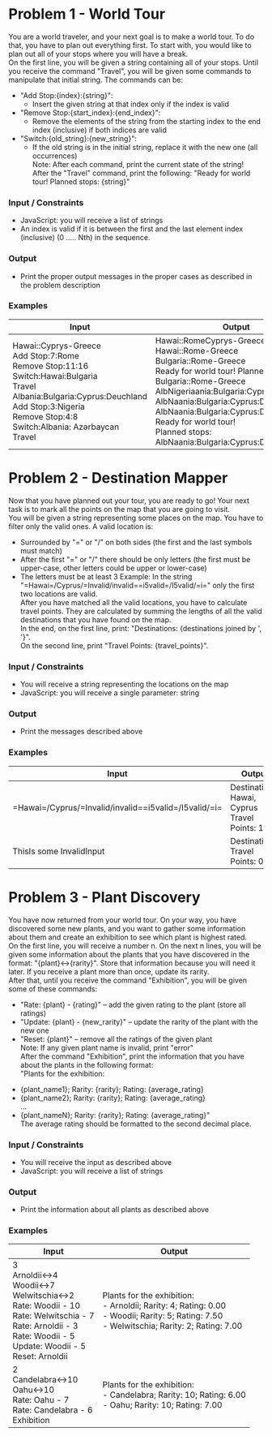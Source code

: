 # Problem 1 - World Tour

You are a world traveler, and your next goal is to make a world tour. To do that, you have to plan out everything first. To start with, you would like to plan out all of your stops where you will have a break.  
On the first line, you will be given a string containing all of your stops. Until you receive the command "Travel", you will be given some commands to manipulate that initial string. The commands can be:  
*	"Add Stop:{index}:{string}":  
    *	Insert the given string at that index only if the index is valid  
*	"Remove Stop:{start_index}:{end_index}":  
    *	Remove the elements of the string from the starting index to the end index (inclusive) if both indices are valid  
*	"Switch:{old_string}:{new_string}":  
    *	If the old string is in the initial string, replace it with the new one (all occurrences)  
Note: After each command, print the current state of the string!  
After the "Travel" command, print the following: "Ready for world tour! Planned stops: {string}"  
### Input / Constraints
*	JavaScript: you will receive a list of strings  
*	An index is valid if it is between the first and the last element index (inclusive) (0 ….. Nth) in the sequence.  
### Output
*	Print the proper output messages in the proper cases as described in the problem description  
### Examples

| Input | Output |
| ----- | ------ |
| Hawai::Cyprys-Greece<br />Add Stop:7:Rome<br />Remove Stop:11:16<br />Switch:Hawai:Bulgaria<br />Travel<br />Albania:Bulgaria:Cyprus:Deuchland<br />Add Stop:3:Nigeria<br />Remove Stop:4:8<br />Switch:Albania: Azərbaycan<br />Travel | Hawai::RomeCyprys-Greece<br />Hawai::Rome-Greece<br />Bulgaria::Rome-Greece<br />Ready for world tour! Planned stops: Bulgaria::Rome-Greece<br />AlbNigeriaania:Bulgaria:Cyprus:Deuchland<br />AlbNaania:Bulgaria:Cyprus:Deuchland<br />AlbNaania:Bulgaria:Cyprus:Deuchland<br />Ready for world tour!<br />Planned stops: AlbNaania:Bulgaria:Cyprus:Deuchland |

# Problem 2 - Destination Mapper

Now that you have planned out your tour, you are ready to go! Your next task is to mark all the points on the map that you are going to visit.  
You will be given a string representing some places on the map. You have to filter only the valid ones. A valid location is:  
*	Surrounded by "=" or "/" on both sides (the first and the last symbols must match)
*	After the first "=" or "/" there should be only letters (the first must be upper-case, other letters could be upper or lower-case)
*	The letters must be at least 3
Example: In the string "=Hawai=/Cyprus/=Invalid/invalid==i5valid=/I5valid/=i=" only the first two locations are valid.  
After you have matched all the valid locations, you have to calculate travel points. They are calculated by summing the lengths of all the valid destinations that you have found on the map.   
In the end, on the first line, print: "Destinations: {destinations joined by ', '}".  
On the second line, print "Travel Points: {travel_points}".  
### Input / Constraints
*	You will receive a string representing the locations on the map
*	JavaScript: you will receive a single parameter: string
### Output
*	Print the messages described above
### Examples

| Input | Output |
| ----- | ------ |
| =Hawai=/Cyprus/=Invalid/invalid==i5valid=/I5valid/=i= | Destinations: Hawai, Cyprus<br />Travel Points: 11 |
| ThisIs some InvalidInput | Destinations: <br />Travel Points: 0 |

# Problem 3 - Plant Discovery

You have now returned from your world tour. On your way, you have discovered some new plants, and you want to gather some information about them and create an exhibition to see which plant is highest rated.  
On the first line, you will receive a number n. On the next n lines, you will be given some information about the plants that you have discovered in the format: "{plant}<->{rarity}". Store that information because you will need it later. If you receive a plant more than once, update its rarity.  
After that, until you receive the command "Exhibition", you will be given some of these commands:  
*	"Rate: {plant} - {rating}" – add the given rating to the plant (store all ratings)  
*	"Update: {plant} - {new_rarity}" – update the rarity of the plant with the new one  
*	"Reset: {plant}" – remove all the ratings of the given plant  
Note: If any given plant name is invalid, print "error"  
After the command "Exhibition", print the information that you have about the plants in the following format:  
"Plants for the exhibition:  
- {plant_name1}; Rarity: {rarity}; Rating: {average_rating}  
- {plant_name2}; Rarity: {rarity}; Rating: {average_rating}  
…  
- {plant_nameN}; Rarity: {rarity}; Rating: {average_rating}"  
The average rating should be formatted to the second decimal place.  
### Input / Constraints
*	You will receive the input as described above  
*	JavaScript: you will receive a list of strings  
### Output
*	Print the information about all plants as described above
### Examples

| Input | Output |
| ----- | ------ |
| 3<br />Arnoldii<->4<br />Woodii<->7<br />Welwitschia<->2<br />Rate: Woodii - 10<br />Rate: Welwitschia - 7<br />Rate: Arnoldii - 3<br />Rate: Woodii - 5<br />Update: Woodii - 5<br />Reset: Arnoldii | Plants for the exhibition:<br />- Arnoldii; Rarity: 4; Rating: 0.00<br />- Woodii; Rarity: 5; Rating: 7.50<br />- Welwitschia; Rarity: 2; Rating: 7.00 |
| 2<br />Candelabra<->10<br />Oahu<->10<br />Rate: Oahu - 7<br />Rate: Candelabra - 6<br />Exhibition | Plants for the exhibition:<br />- Candelabra; Rarity: 10; Rating: 6.00<br />- Oahu; Rarity: 10; Rating: 7.00 |

